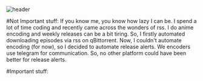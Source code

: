 ![header](https://capsule-render.vercel.app/api?type=shark&color=auto&height=300&section=header&text=AnimeSoapBot&fontSize=80)

#Not Important stuff: If you know me, you know how lazy I can be. I spend a lot of time coding and recently came across the wonders of rss. I do anime encoding and weekly releases can be a bit tiring. So, I firstly automated downloading episodes via rss on qBittorrent. Now, I couldn't automate encoding (for now), so I decided to automate release alerts. 
We encoders use telegram for communication. So, no other platform could have been better for release alerts.

#Important stuff:
